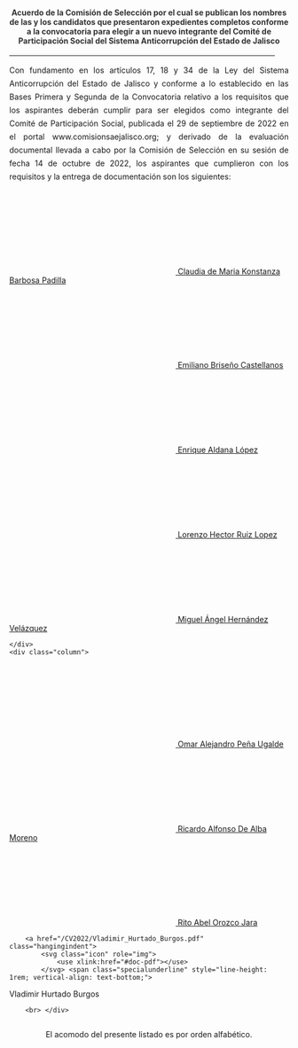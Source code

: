 <!--- title: "" feature_text: | # PRIMERA ETAPA DEL PROCESO DE SELECCIÓN 2022 --->
<h4 style="color: #333333; text-align:center">Acuerdo de la Comisión de Selección por el cual se publican los nombres de las y los candidatos que presentaron expedientes completos conforme a la convocatoria  para elegir a un nuevo integrante del Comité de Participación Social del Sistema Anticorrupción del Estado de Jalisco</h4>
<div style="text-align:center">
    <hr style="width:95%">
</div>
<div style="text-align:justify; line-height: 1.5rem"><span>Con fundamento en los artículos 17, 18 y 34 de la Ley del Sistema Anticorrupción del Estado de Jalisco y conforme a lo establecido en las Bases Primera y Segunda de la Convocatoria relativo a los requisitos que los aspirantes deberán cumplir para ser elegidos como integrante del Comité de Participación Social, publicada el 29 de septiembre de 2022 en el portal www.comisionsaejalisco.org; y derivado de la evaluación documental llevada a cabo por la Comisión de Selección en su sesión de fecha 14 de octubre de 2022, los aspirantes que cumplieron con los requisitos y la entrega de documentación son los siguientes:</span></div>
<p></p>
<p></p>
<p></p>
<div class="row">
    <div class="column">
         <a href="/CV2022/Claudia_de_Maria_Konstanza_Barbosa_Padilla.pdf" class="hangingindent">
            <svg class="icon" role="img">
                <use xlink:href="#doc-pdf"></use>
            </svg> <span class="specialunderline" style="line-height: 1rem; vertical-align: text-bottom;">
Claudia de Maria Konstanza Barbosa Padilla</span></a>
          <br>
        <a href="/CV2022/Emiliano_Briseño_Castellanos.pdf" class="hangingindent">
            <svg class="icon" role="img">
                <use xlink:href="#doc-pdf"></use>
            </svg> <span class="specialunderline" style="line-height: 1rem; vertical-align: text-bottom;">
Emiliano Briseño Castellanos</span></a>
        <br>
            <a href="/CV2022/Enrique_Aldana_López.pdf" class="hangingindent">
            <svg class="icon" role="img">
                <use xlink:href="#doc-pdf"></use>
            </svg> <span class="specialunderline" style="line-height: 1rem; vertical-align: text-bottom;">
Enrique Aldana López</span></a>
          <br>
         <a href="/CV2022/Lorenzo_Hector_Ruiz_Lopez.pdf" class="hangingindent">
            <svg class="icon" role="img">
                <use xlink:href="#doc-pdf"></use>
            </svg> <span class="specialunderline" style="line-height: 1rem; vertical-align: text-bottom;">
Lorenzo Hector Ruiz Lopez</span></a>
<br>
<a href="/CV2022/Miguel_Ángel_Hernández_Velázquez.pdf" class="hangingindent">
            <svg class="icon" role="img">
                <use xlink:href="#doc-pdf"></use>
            </svg> <span class="specialunderline" style="line-height: 1rem; vertical-align: text-bottom;">
Miguel Ángel Hernández Velázquez</span></a>
       
       
     
       
    </div>
    <div class="column">
      
<a href="/CV2022/Omar_Alejandro_Peña_Ugalde.pdf" class="hangingindent">
            <svg class="icon" role="img">
                <use xlink:href="#doc-pdf"></use>
            </svg> <span class="specialunderline" style="line-height: 1rem; vertical-align: text-bottom;">
Omar Alejandro Peña Ugalde</span></a>        
      <br>
<a href="/CV2022/Ricardo_Alfonso_De_Alba_Moreno.pdf" class="hangingindent">
            <svg class="icon" role="img">
                <use xlink:href="#doc-pdf"></use>
            </svg> <span class="specialunderline" style="line-height: 1rem; vertical-align: text-bottom;">
Ricardo Alfonso De Alba Moreno</span></a>
      <br>
           <a href="/CV2022/Rito_Abel_Orozco_Jara.pdf" class="hangingindent">
            <svg class="icon" role="img">
                <use xlink:href="#doc-pdf"></use>
            </svg> <span class="specialunderline" style="line-height: 1rem; vertical-align: text-bottom;">
Rito Abel Orozco Jara</span></a>
        <br>
    
        <a href="/CV2022/Vladimir_Hurtado_Burgos.pdf" class="hangingindent">
            <svg class="icon" role="img">
                <use xlink:href="#doc-pdf"></use>
            </svg> <span class="specialunderline" style="line-height: 1rem; vertical-align: text-bottom;">
Vladimir Hurtado Burgos</span></a>
        <br>
               
        <br> </div>
</div>
<p></p>
<p style="text-align:center">El acomodo del presente listado es por orden alfabético.</p>
<p></p>
<p></p>
